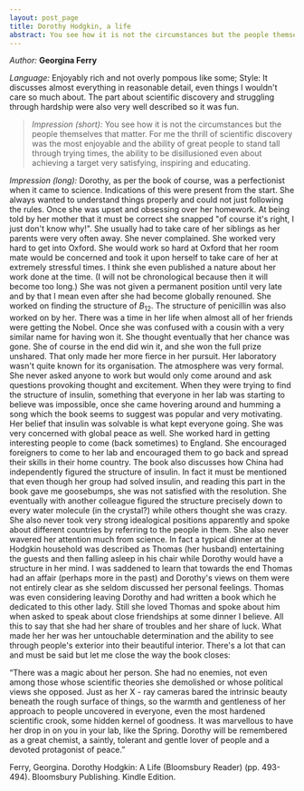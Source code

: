 ```yaml
---
layout: post_page
title: Dorothy Hodgkin, a life
abstract: You see how it is not the circumstances but the people themselves that matter. For me the thrill of scientific discovery was the most enjoyable and the ability of great people to stand tall through trying times, the ability to be disillusioned even about achieving a target very satisfying, inspiring and educating.
---
```


*Author:* **Georgina Ferry**

*Language:* Enjoyably rich and not overly pompous like some; Style: It discusses almost everything in reasonable detail, even things I wouldn't care so much about. The part about scientific discovery and struggling through hardship were also very well described so it was fun.

> *Impression (short):* You see how it is not the circumstances but the people themselves that matter. For me the thrill of scientific discovery was the most enjoyable and the ability of great people to stand tall through trying times, the ability to be disillusioned even about achieving a target very satisfying, inspiring and educating.

*Impression (long):* Dorothy, as per the book of course, was a perfectionist when it came to science. Indications of this were present from the start. She always wanted to understand things properly and could not just following the rules. Once she was upset and obsessing over her homework. At being told by her mother that it must be correct she snapped "of course it's right, I just don't know why!". She usually had to take care of her siblings as her parents were very often away. She never complained. She worked very hard to get into Oxford. She would work so hard at Oxford that her room mate would be concerned and took it upon herself to take care of her at extremely stressful times. I think she even published a nature about her work done at the time. (I will not be chronological because then it will become too long.) She was not given a permanent position until very late and by that I mean even after she had become globally renouned. She worked on finding the structure of $B_{12}$. The structure of penicillin was also worked on by her. There was a time in her life when almost all of her friends were getting the Nobel. Once she was confused with a cousin with a very similar name for having won it. She thought eventually that her chance was gone. She of course in the end did win it, and she won the full prize unshared. That only made her more fierce in her pursuit. Her laboratory wasn't quite known for its organisation. The atmosphere was very formal. She never asked anyone to work but would only come around and ask questions provoking thought and excitement. When they were trying to find the structure of insulin, something that everyone in her lab was starting to believe was impossible, once she came hovering around and humming a song which the book seems to suggest was popular and very motivating. Her belief that insulin was solvable is what kept everyone going. She was very concerned with global peace as well. She worked hard in getting interesting people to come (back sometimes) to England. She encouraged foreigners to come to her lab and encouraged them to go back and spread their skills in their home country. The book also discusses how China had independently figured the structure of insulin. In fact it must be mentioned that even though her group had solved insulin, and reading this part in the book gave me goosebumps, she was not satisfied with the resolution. She eventually with another colleague figured the structure precisely down to every water molecule (in the crystal?) while others thought she was crazy. She also never took very strong idealogical positions apparently and spoke about different countries by referring to the people in them. She also never wavered her attention much from science. In fact a typical dinner at the Hodgkin household was described as Thomas (her husband) entertaining the guests and then falling asleep in his chair while Dorothy would have a structure in her mind. I was saddened to learn that towards the end Thomas had an affair (perhaps more in the past) and Dorothy's views on them were not entirely clear as she seldom discussed her personal feelings. Thomas was even considering leaving Dorothy and had written a book which he dedicated to this other lady. Still she loved Thomas and spoke about him when asked to speak about close friendships at some dinner I believe. All this to say that she had her share of troubles and her share of luck. What made her her was her untouchable determination and the ability to see through people's exterior into their beautiful interior. There's a lot that can and must be said but let me close the way the book closes: 

“There was a magic about her person. She had no enemies, not even among those whose scientific theories she demolished or whose political views she opposed. Just as her X - ray cameras bared the intrinsic beauty beneath the rough surface of things, so the warmth and gentleness of her approach to people uncovered in everyone, even the most hardened scientific crook, some hidden kernel of goodness. It was marvellous to have her drop in on you in your lab, like the Spring. Dorothy will be remembered as a great chemist, a saintly, tolerant and gentle lover of people and a devoted protagonist of peace.”

Ferry, Georgina. Dorothy Hodgkin: A Life (Bloomsbury Reader) (pp. 493-494). Bloomsbury Publishing. Kindle Edition. 